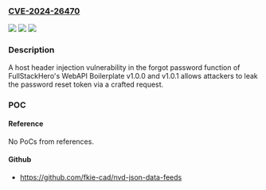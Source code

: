 ### [CVE-2024-26470](https://cve.mitre.org/cgi-bin/cvename.cgi?name=CVE-2024-26470)
![](https://img.shields.io/static/v1?label=Product&message=n%2Fa&color=blue)
![](https://img.shields.io/static/v1?label=Version&message=n%2Fa&color=blue)
![](https://img.shields.io/static/v1?label=Vulnerability&message=n%2Fa&color=brighgreen)

### Description

A host header injection vulnerability in the forgot password function of FullStackHero's WebAPI Boilerplate v1.0.0 and v1.0.1 allows attackers to leak the password reset token via a crafted request.

### POC

#### Reference
No PoCs from references.

#### Github
- https://github.com/fkie-cad/nvd-json-data-feeds

